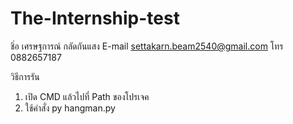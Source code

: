 # The-Internship-test
ชิ่อ เศรษฐการณ์ กลัดกันแสง
E-mail settakarn.beam2540@gmail.com
โทร 0882657187

วิธีการรัน
1. เปิด CMD แล้วไปที่ Path ของโปรเจค
2. ใช้คำสั่ง py hangman.py
